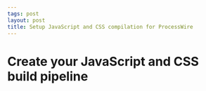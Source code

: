 ```yaml
---
tags: post
layout: post
title: Setup JavaScript and CSS compilation for ProcessWire
---
```


# Create your JavaScript and CSS build pipeline
